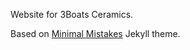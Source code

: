 Website for 3Boats Ceramics.

Based on [Minimal Mistakes](https://github.com/mmistakes/minimal-mistakes) Jekyll theme.
